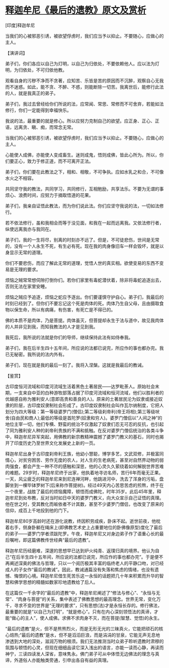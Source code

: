 # [释迦牟尼《最后的遗教》原文及赏析](https://www.vrrw.net/wx/14484.html)

[印度]释迦牟尼

当我们的心被邪恶引诱，被欲望俘虏时，我们应当予以抑止。不要随心，应做心的主人。

【演讲词】

弟子们，你们各应以自己为灯明，以自己为归依处，不要依赖他人。应以法为灯明，为归依处，不可归依他教。

观看自身的污秽不净而不贪著，应知苦、乐皆是苦的原因而不沉醉，观察自心无我而不迷惑。如此，能不贪、不醉、不惑，则能断除一切苦。我离世后，能修行此法的人，就是我真正的弟子。

弟子们，我过去曾经给你们所说的法，应常闻、常思、常修而不可舍弃，若能如法修行，你们一定能得到幸福快乐。

我说的法，最重要的就是修心。所以应努力克制自己的欲望。应正身、正心、正语，远离贪、瞋、痴，而常念无常。

当我们的心被邪恶引诱，被欲望俘虏时，我们应当予以抑止。不要随心，应做心的主人。

心能使人成佛，亦能使人变成畜生。迷则成鬼，悟则成佛，皆此心所为。所以，你们要正心，致力于修正道，而不可离开正法。

弟子们，你们要在此教法之下，相和、相敬，不可争执。应如水乳之和合，不可像水火之不相容。

共同坚守我的教法，共同学习，共同修行，互相勉励，共享法乐。不要为无谓的事烦心、浪费时间，应努力于摘取悟道的花果。

弟子们，我亲自证悟此教法，而为你们说此法。你们应坚守我说的法，一切如法修行。

若不依法修行，虽和我相会而等于没见面，和我在一起而远离我。又依法修行者，纵使远离我亦与我同在。

弟子们，我的一生将尽，别离的时刻亦不远了。但是，不可徒悲伤，世间是无常的，没有一个人永生不死，有生必有死。现在我的肉身像旧车一样会毁坏，就是以身显示无常的道理。

你们不要悲伤，而应了解此无常的道理，觉悟人世的真实相。欲使变易的东西不变易是无理的要求。

烦恼之贼常常想伺隙打倒你们。若你们家里有毒蛇潜伏着，除非将毒蛇追逐出去，否则无法在家里安睡。

烦恼之贼应予追逐，烦恼之蛇应予逐出。你们要谨慎守护自心。弟子们，我最后的时刻已经到了。但你们不要忘记这个死是肉体的死。肉体乃生自父母，且由摄取食物以保生命，所以有病痛，有伤害，有死亡是不得已的。

佛的本质不是肉体，乃是菩提。肉体虽灭，但菩提却永生于法与道中，故见我肉体的人并非见到我，而知我教法的人才是见到我。

我死后，我所说的法就是你们的导师，继续保持此法有如侍奉我。

弟子们，我在后半生四十五年间，所应说的法都已说完，所应作的事也都办完。我已无秘密。我所说的法内外有。

弟子们，现在就是我的最后一刻了。我将入涅槃。这就是我最后的教诫。



【鉴赏】

古印度恒河流域和印度河流域生活着黑色土著居民——达罗毗荼人。原始社会末期，一支来自中亚的白种游牧部落占据了印度河流域和恒河流域，他们以胜利者的优越感自称为雅利安人(意即高贵和善良的人)。原来的土著居民沦为奴隶或接近奴隶的阶层，古印度奴隶制社会形成了。古印度奴隶制社会叫作瓦尔纳制度，它把人划分为四大等级：第一等级婆罗门(僧侣);第二等级刹帝利(帝王将相);第三等级吠舍(自由民和商人);最低的等级是首陀罗(奴隶和穷人)。婆罗门僧侣以“人间之神”的地位主宰一切，他们专横、野蛮的统治不仅激起了奴隶们忍无可忍的反抗，也引起了同为雅利安人种的刹帝利贵族的不满和抵触。在反对婆罗门僧侣统治的各类斗争中，释迦牟尼异军突起，用佛教的新宗教精神震撼了婆罗门教义的基石，同时也揭开了印度历史乃至世界文化发展史上新的一页。

释迦牟尼出身于古印度刹帝利王族，他幼小慧聪，博学多艺，文武双修，并极富同情心，对贫穷困苦、劳作无度的农人，对人生的生老病死，甚至对自然界动物的弱肉强食，都会产生一种不尽的感触和深思，他的心灵久久萦绕着如何解脱世界苦难的难题。29岁时，释迦牟尼终于出家，他执着地寻访名师，苦行6年而毫无正果。一天，风尘疲乏的释迦牟尼来到尼连禅河畔，他跳进河中，洗去了浑身的污垢，盘脚坐到一棵毕钵罗树下(后来称作菩提树)。经过49天内心苦思苦虑的煎熬，终于在一个夜里，战胜了最后的烦恼魔障，顿悟而成佛陀，时年35岁。此后45年里，释迦牟尼到处布教，反对当时如日中天的婆罗门教义，向大众宣示自己证悟的真理。他在世之时，受其教化而皈依者不计其数，甚至不少婆罗门僧侣，也改变了原来的信仰，成百上千地投到他的门下。

释迦牟尼80岁高龄时还在游化说教，终因积劳成疾，卧床不起。逝世前夜，他枕着右手，侧身卧躺在绳床上(即佛教艺术史上占重要地位的卧佛像原型)度化了最后的弟子——婆罗门学者须跋陀罗。午夜，释迦牟尼又对身边弟子作了语重心长的最后嘱咐，即这篇佛教传世经典“最后的遗教”。

释迦牟尼历经磨难，深邃的思想早已达到炉火纯青、返璞归真的境界。他认为自己“在后半生四十五年间，所应说的法都已说完，所应作的事也都办完”。于是便不再阐述深奥的佛法与哲理，只以一个阅历极其丰富的临终老人的平静口吻，对已经成人的子女作“最后的教诫”。因此，教诫通篇没有失落和焦虑的情绪，也没有遗憾、悔恨的心境。释迦牟尼借生死苦乐这一永恒的话题把几十年来积累而升华的智慧和佛学思想的精髓如数家珍地遗教给了后人。

在这篇仅一千余字的“最后的遗教”中，释迦牟尼阐述了“修法与修心”、“永恒与无常”、“肉身与菩提”的关系，集中表述了佛教思想的最高理念。世界无常，变化万千，寻求不变的世界是“无理的要求”，只有思想(法)才是永恒长存的。修行佛法，最重要的就是“以自己为灯明”，“就是修心”。只有在内心深刻领悟法的真谛，才能“做心的主人”，使人成佛。求佛不求肉身不灭，而在菩提(智慧、觉悟)的永生。

“最后的遗教”是火，但不是熊熊烈火，而是无形无光的三昧真火，它能把顽石的核心焙热;“最后的遗教”是水，但不是滔滔巨浪，而是涓涓的甘泉，它能无声无息地渗透到大地的深处，滋润万物的根须。我们无法推测当时众弟子聆听遗教时肃穆的氛围与顿悟的心灵，但现在细细品读它深入浅出的语言，亦能一读而心静，再读而神宁，三读四读发人深省，意味隽永。佛门弟子可从中体悟无边佛法的理念与真谛，外道俗人亦能触类旁通，引申出各自有益的真理。

